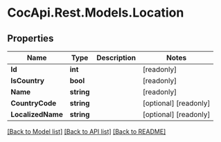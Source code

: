 # CocApi.Rest.Models.Location

## Properties

Name | Type | Description | Notes
------------ | ------------- | ------------- | -------------
**Id** | **int** |  | [readonly] 
**IsCountry** | **bool** |  | [readonly] 
**Name** | **string** |  | [readonly] 
**CountryCode** | **string** |  | [optional] [readonly] 
**LocalizedName** | **string** |  | [optional] [readonly] 

[[Back to Model list]](../../README.md#documentation-for-models) [[Back to API list]](../../README.md#documentation-for-api-endpoints) [[Back to README]](../../README.md)

